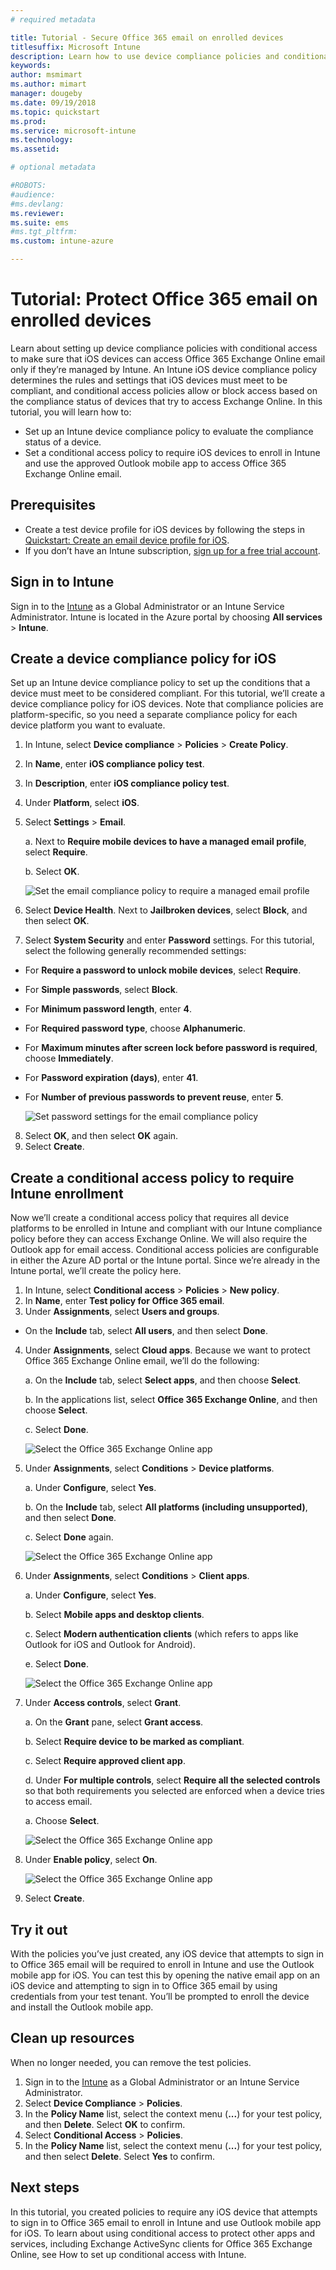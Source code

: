 ```yaml
---
# required metadata

title: Tutorial - Secure Office 365 email on enrolled devices
titlesuffix: Microsoft Intune
description: Learn how to use device compliance policies and conditional access to protect email by requiring iOS devices to be managed by Intune.
keywords:
author: msmimart
ms.author: mimart
manager: dougeby
ms.date: 09/19/2018
ms.topic: quickstart
ms.prod:
ms.service: microsoft-intune
ms.technology:
ms.assetid: 

# optional metadata

#ROBOTS:
#audience:
#ms.devlang:
ms.reviewer:
ms.suite: ems
#ms.tgt_pltfrm:
ms.custom: intune-azure

---
```


# Tutorial: Protect Office 365 email on enrolled devices

Learn about setting up device compliance policies with conditional access to make sure that iOS devices can access Office 365 Exchange Online email only if they’re managed by Intune. An Intune iOS device compliance policy determines the rules and settings that iOS devices must meet to be compliant, and conditional access policies allow or block access based on the compliance status of devices that try to access Exchange Online.
In this tutorial, you will learn how to: 
  - Set up an Intune device compliance policy to evaluate the compliance status of a device.
  - Set a conditional access policy to require iOS devices to enroll in Intune and use the approved Outlook mobile app to access Office 365 Exchange Online email.

## Prerequisites
  - Create a test device profile for iOS devices by following the steps in [Quickstart: Create an email device profile for iOS](quickstart-email-profile.md).
  - If you don’t have an Intune subscription, [sign up for a free trial account](free-trial-sign-up.md).

## Sign in to Intune

Sign in to the [Intune](https://aka.ms/intuneportal) as a Global Administrator or an Intune Service Administrator. Intune is located in the Azure portal by choosing **All services** > **Intune**.

## Create a device compliance policy for iOS
Set up an Intune device compliance policy to set up the conditions that a device must meet to be considered compliant. For this tutorial, we’ll create a device compliance policy for iOS devices. Note that compliance policies are platform-specific, so you need a separate compliance policy for each device platform you want to evaluate.

1.	In Intune, select **Device compliance** > **Policies** > **Create Policy**.
2.	In **Name**, enter **iOS compliance policy test**. 
3.	In **Description**, enter **iOS compliance policy test**.
4.	Under **Platform**, select **iOS**. 
5.	Select **Settings** > **Email**. 

    a. Next to **Require mobile devices to have a managed email profile**, select **Require**.

    b. Select **OK**.

     ![Set the email compliance policy to require a managed email profile](media/tutorial-protect-email-on-enrolled-devices/ios-compliance-policy-email.png)
    
6.	Select **Device Health**. Next to **Jailbroken devices**, select **Block**, and then select **OK**.
7.	Select **System Security** and enter **Password** settings. For this tutorial, select the following generally recommended settings:

   - For **Require a password to unlock mobile devices**, select **Require**.
   - For **Simple passwords**, select **Block**.
   - For **Minimum password length**, enter **4**.
   - For **Required password type**, choose **Alphanumeric**.
   - For **Maximum minutes after screen lock before password is required**, choose **Immediately**.
   - For **Password expiration (days)**, enter **41**.
   - For **Number of previous passwords to prevent reuse**, enter **5**.
 
     ![Set password settings for the email compliance policy](media/tutorial-protect-email-on-enrolled-devices/ios-compliance-policy-system-security.png)

8.	Select **OK**, and then select **OK** again.
9.	Select **Create**.

## Create a conditional access policy to require Intune enrollment
Now we’ll create a conditional access policy that requires all device platforms to be enrolled in Intune and compliant with our Intune compliance policy before they can access Exchange Online. We will also require the Outlook app for email access. Conditional access policies are configurable in either the Azure AD portal or the Intune portal. Since we’re already in the Intune portal, we’ll create the policy here.
1.	In Intune, select **Conditional access** > **Policies** > **New policy**.
2.  In **Name**, enter **Test policy for Office 365 email**. 
3.	Under **Assignments**, select **Users and groups**. 

   - On the **Include** tab, select **All users**, and then select **Done**.

4.	Under **Assignments**, select **Cloud apps**. Because we want to protect Office 365 Exchange Online email, we’ll do the following:
 
    a. On the **Include** tab, select **Select apps**, and then choose **Select**. 

    b. In the applications list, select **Office 365 Exchange Online**, and then choose **Select**. 

    c. Select **Done**.
  
     ![Select the Office 365 Exchange Online app](media/tutorial-protect-email-on-enrolled-devices/ios-ca-policy-cloud-apps.png)

5.	Under **Assignments**, select **Conditions** > **Device platforms**.

    a. Under **Configure**, select **Yes**.

    b. On the **Include** tab, select **All platforms (including unsupported)**, and then select **Done**. 

    c. Select **Done** again.
   
     ![Select the Office 365 Exchange Online app](media/tutorial-protect-email-on-enrolled-devices/ios-ca-policy-cloud-device-platforms.png)

6.	Under **Assignments**, select **Conditions** > **Client apps**.

    a. Under **Configure**, select **Yes**.

    b. Select **Mobile apps and desktop clients**.
 
    c. Select **Modern authentication clients** (which refers to apps like Outlook for iOS and Outlook for Android).
 
    e. Select **Done**.
    
     ![Select the Office 365 Exchange Online app](media/tutorial-protect-email-on-enrolled-devices/ios-ca-policy-client-apps.png)

7.	Under **Access controls**, select **Grant**. 

    a. On the **Grant** pane, select **Grant access**.

    b. Select **Require device to be marked as compliant**. 

    c. Select **Require approved client app**.

    d. Under **For multiple controls**, select **Require all the selected controls** so that both requirements you selected are enforced when a device tries to access email.

    a. Choose **Select**.
     
     ![Select the Office 365 Exchange Online app](media/tutorial-protect-email-on-enrolled-devices/ios-ca-policy-grant-access.png)

8.	Under **Enable policy**, select **On**.
     
     ![Select the Office 365 Exchange Online app](media/tutorial-protect-email-on-enrolled-devices/ios-ca-policy-enable-policy.png)

9.	Select **Create**.

## Try it out
With the policies you’ve just created, any iOS device that attempts to sign in to Office 365 email will be required to enroll in Intune and use the Outlook mobile app for iOS. You can test this by opening the native email app on an iOS device and attempting to sign in to Office 365 email by using credentials from your test tenant. You’ll be prompted to enroll the device and install the Outlook mobile app.

## Clean up resources
When no longer needed, you can remove the test policies.
1. Sign in to the [Intune](https://aka.ms/intuneportal) as a Global Administrator or an Intune Service Administrator.
2. Select **Device Compliance** > **Policies**.
3. In the **Policy Name** list, select the context menu (**...**) for your test policy, and then **Delete**. Select **OK** to confirm.
4. Select **Conditional Access** > **Policies**.
5. In the **Policy Name** list, select the context menu (**...**) for your test policy, and then select **Delete**. Select **Yes** to confirm.

 ## Next steps 
In this tutorial, you created policies to require any iOS device that attempts to sign in to Office 365 email to enroll in Intune and use Outlook mobile app for iOS. To learn about using conditional access to protect other apps and services, including Exchange ActiveSync clients for Office 365 Exchange Online, see How to set up conditional access with Intune.
